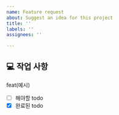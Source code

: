 ```yaml
---
name: Feature request
about: Suggest an idea for this project
title: ''
labels: ''
assignees: ''

---
```


## 💻 작업 사항

feat(예시)
- [ ] 해야할 todo
- [x] 완료된 todo
